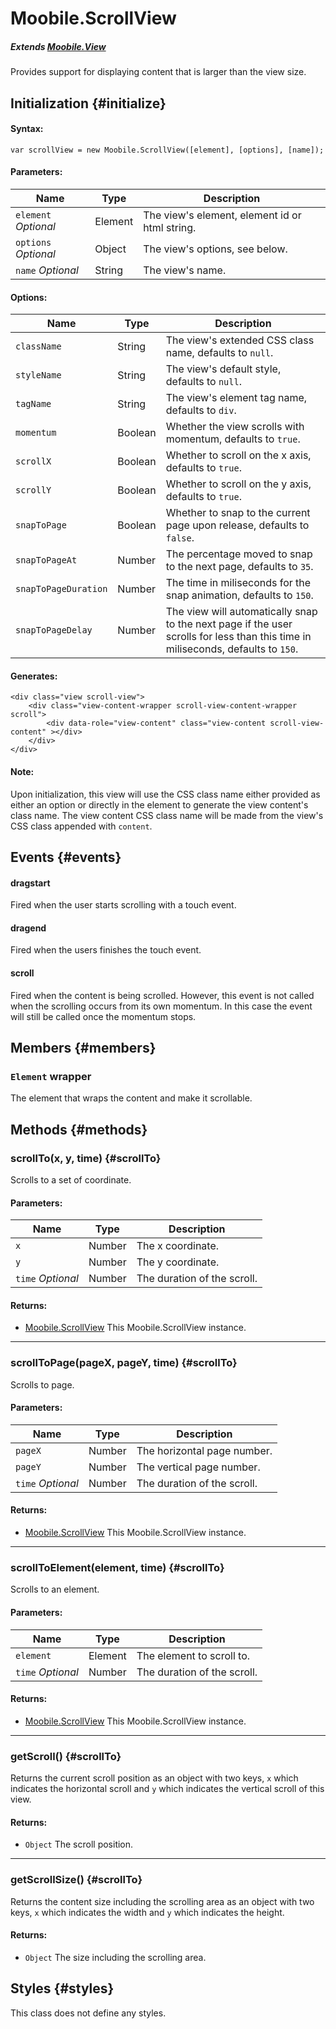 Moobile.ScrollView
================================================================================

##### Extends [Moobile.View](../View/View.md)

Provides support for displaying content that is larger than the view size.

Initialization {#initialize}
--------------------------------------------------------------------------------

#### Syntax:

	var scrollView = new Moobile.ScrollView([element], [options], [name]);

#### Parameters:

Name                 | Type    | Description
-------------------- | ------- | -----------
`element` *Optional* | Element | The view's element, element id or html string.
`options` *Optional* | Object  | The view's options, see below.
`name`    *Optional* | String  | The view's name.

#### Options:

Name           | Type    | Description
-------------- | ------- | -----------
`className`    | String  | The view's extended CSS class name, defaults to `null`.
`styleName`    | String  | The view's default style, defaults to `null`.
`tagName`      | String  | The view's element tag name, defaults to `div`.
`momentum`     | Boolean | Whether the view scrolls with momentum, defaults to `true`.
`scrollX`      | Boolean | Whether to scroll on the x axis, defaults to `true`.
`scrollY`      | Boolean | Whether to scroll on the y axis, defaults to `true`.
`snapToPage`   | Boolean | Whether to snap to the current page upon release, defaults to `false`.
`snapToPageAt` | Number  | The percentage moved to snap to the next page, defaults to `35`.
`snapToPageDuration` | Number | The time in miliseconds for the snap animation, defaults to `150`.
`snapToPageDelay` | Number | The view will automatically snap to the next page if the user scrolls for less than this time in miliseconds, defaults to `150`.

#### Generates:

	<div class="view scroll-view">
		<div class="view-content-wrapper scroll-view-content-wrapper scroll">
			<div data-role="view-content" class="view-content scroll-view-content" ></div>
		</div>
	</div>

#### Note:

Upon initialization, this view will use the CSS class name either provided as either an option or directly in the element to generate the view content's class name. The view content CSS class name will be made from the view's CSS class appended with `content`.

Events {#events}
--------------------------------------------------------------------------------

#### dragstart

Fired when the user starts scrolling with a touch event.

#### dragend

Fired when the users finishes the touch event.

#### scroll

Fired when the content is being scrolled. However, this event is not called when the scrolling occurs from its own momentum. In this case the event will still be called once the momentum stops.

Members {#members}
--------------------------------------------------------------------------------

### `Element` wrapper

The element that wraps the content and make it scrollable.

Methods {#methods}
--------------------------------------------------------------------------------

### scrollTo(x, y, time) {#scrollTo}

Scrolls to a set of coordinate.

#### Parameters:

Name              | Type   | Description
----------------- | ------ | -----------
`x`               | Number | The x coordinate.
`y`               | Number | The y coordinate.
`time` *Optional* | Number | The duration of the scroll.

#### Returns:

- [Moobile.ScrollView](../View/ScrollView.md) This Moobile.ScrollView instance.

-----

### scrollToPage(pageX, pageY, time) {#scrollTo}

Scrolls to page.

#### Parameters:

Name              | Type   | Description
----------------- | ------ | -----------
`pageX`           | Number | The horizontal page number.
`pageY`           | Number | The vertical page number.
`time` *Optional* | Number | The duration of the scroll.

#### Returns:

- [Moobile.ScrollView](../View/ScrollView.md) This Moobile.ScrollView instance.

-----

### scrollToElement(element, time)  {#scrollTo}

Scrolls to an element.

#### Parameters:

Name              | Type    | Description
----------------- | ------- | -----------
`element`         | Element | The element to scroll to.
`time` *Optional* | Number  | The duration of the scroll.

#### Returns:

- [Moobile.ScrollView](../View/ScrollView.md) This Moobile.ScrollView instance.

-----

### getScroll()  {#scrollTo}

Returns the current scroll position as an object with two keys, `x` which indicates the horizontal scroll and `y` which indicates the vertical scroll of this view.

#### Returns:

- `Object` The scroll position.

-----

### getScrollSize()  {#scrollTo}

Returns the content size including the scrolling area as an object with two keys, `x` which indicates the width and `y` which indicates the height.

#### Returns:

- `Object` The size including the scrolling area.

Styles {#styles}
--------------------------------------------------------------------------------

This class does not define any styles.
